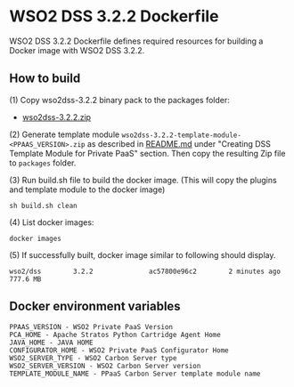 # WSO2 DSS 3.2.2 Dockerfile

WSO2 DSS 3.2.2 Dockerfile defines required resources for building a Docker image with WSO2 DSS 3.2.2.

## How to build

(1) Copy wso2dss-3.2.2 binary pack to the packages folder:

* [wso2dss-3.2.2.zip](http://wso2.com/products/data-services-server/)

(2) Generate template module `wso2dss-3.2.2-template-module-<PPAAS_VERSION>.zip` as described in [README.md](https://github.com/wso2/private-paas-cartridges/blob/master/wso2dss/3.2.2/template-module/README.md) under "Creating DSS Template Module for Private PaaS" section. Then copy the resulting Zip file to `packages` folder.


(3) Run build.sh file to build the docker image. (This will copy the plugins and template module to the docker image)
```
sh build.sh clean
```

(4) List docker images:
```
docker images
```
(5) If successfully built, docker image similar to following should display.
```
wso2/dss        3.2.2              ac57800e96c2        2 minutes ago         777.6 MB
```
## Docker environment variables
```
PPAAS_VERSION - WSO2 Private PaaS Version
PCA_HOME - Apache Stratos Python Cartridge Agent Home
JAVA_HOME - JAVA HOME
CONFIGURATOR_HOME - WSO2 Private PaaS Configurator Home
WSO2_SERVER_TYPE - WSO2 Carbon Server type
WSO2_SERVER_VERSION - WSO2 Carbon Server version
TEMPLATE_MODULE_NAME - PPaaS Carbon Server template module name
```
